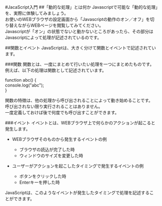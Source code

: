 #JacaScript入門
##「動的な処理」とは何か
Javascriptで可能な「動的な処理」を、実際に体験してみましょう。  
お使いのWEBブラウザの設定画面から「Javascriptの動作のオン／オフ」を切り替えながらWEBページを閲覧してみてください。  
Javascriptが「オン」の状態でないと動かないところがあったら、その部分はJavascriptによって処理が記述されているのです。


##関数とイベント
JavaScriptは、大きく分けて関数とイベントで記述されています。

###関数
関数とは、一度にまとめて行いたい処理を一つにまとめたものです。  
例えば、以下の処理は関数として記述されています。

function abc() {  
    console.log("abc");  
}

関数の特徴は、他の処理から呼び出されることによって動き始めることです。  
呼び出されない限り実行されることはありません。  
一度定義しておけば後で何度でも呼び出すことができます。

###イベント
イベントとは、WEBブラウザ上で何らかのアクションが起こると発生します。

 - WEBブラウザそのものから発生するイベントの例
	+ ブラウザの読込が完了した時
	+ ウィンドウのサイズを変更した時

 - ユーザーがアクションを起こしたタイミングで発生するイベントの例
 	+ ボタンをクリックした時
 	+ Enterキーを押した時

JavaScriptは、このようなイベントが発生したタイミングで処理を記述することができます。




